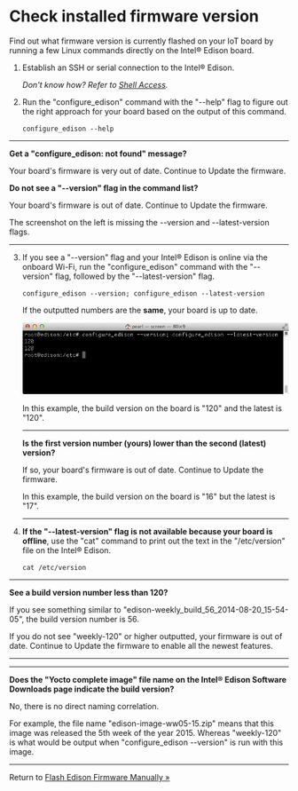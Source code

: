 # Check installed firmware version

Find out what firmware version is currently flashed on your IoT board by running a few Linux commands directly on the Intel® Edison board.

1. Establish an SSH or serial connection to the Intel® Edison.

	_Don't know how? Refer to [Shell Access](../README.md#3-shell-access)._

2. Run the "configure_edison" command with the "--help" flag to figure out the right approach for your board based on the output of this command.

	```
	configure_edison --help
	```

---

**Get a "configure_edison: not found" message?**

Your board's firmware is very out of date. Continue to Update the firmware.

**Do not see a "--version" flag in the command list?**

Your board's firmware is out of date. Continue to Update the firmware.

The screenshot on the left is missing the --version and --latest-version flags. 

---

3. If you see a "--version" flag and your Intel® Edison is online via the onboard Wi-Fi, run the "configure_edison" command with the "--version" flag, followed by the  "--latest-version" flag.

	```
	configure_edison --version; configure_edison --latest-version
	```

	If the outputted numbers are the **same**, your board is up to date.

	![Running a version compasion shows this board has the same version as the latest](images/configure_edison_version_comparison.png)

	In this example, the build version on the board is "120" and the latest is "120".

	---

	**Is the first version number (yours) lower than the second (latest) version?**

	If so, your board's firmware is out of date. Continue to Update the firmware.

	In this example, the build version on the board is "16" but the latest is "17".

	---

4. **If the "--latest-version" flag is not available because your board is offline**, use the "cat" command to print out the text in the "/etc/version" file on the Intel® Edison.

	```
	cat /etc/version
	```

---

**See a build version number less than 120?**

If you see something similar to "edison-weekly_build_56_2014-08-20_15-54-05", the build version number is 56.

If you do not see "weekly-120" or higher outputted, your firmware is out of date. Continue to Update the firmware to enable all the newest features.

---

---

**Does the "Yocto complete image" file name on the Intel® Edison Software Downloads page indicate the build version?**

No, there is no direct naming correlation.

For example, the file name "edison-image-ww05-15.zip" means that this image was released the 5th week of the year 2015. Whereas "weekly-120" is what would be output when "configure_edison --version" is run with this image.

---

Return to [Flash Edison Firmware Manually »](manual.md)